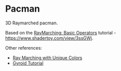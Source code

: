 # Pacman

3D Raymarched pacman.

Based on the
[RayMarching: Basic Operators](https://www.youtube.com/watch?v=AfKGMUDWfuE)
tutorial - https://www.shadertoy.com/view/3ssGWj.

Other references:
* [Ray Marching with Unique Colors](https://www.shadertoy.com/view/fdlGWX)
* [Gyroid Tutorial](https://www.shadertoy.com/view/wlKSRc)
